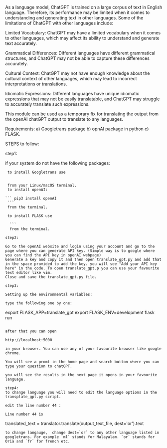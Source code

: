 As a language model, ChatGPT is trained on a large corpus of text in English language. Therefore, its performance may be limited when it comes to understanding and generating text in other languages. Some of the limitations of ChatGPT with other languages include:

Limited Vocabulary: ChatGPT may have a limited vocabulary when it comes to other languages, which may affect its ability to understand and generate text accurately.

Grammatical Differences: Different languages have different grammatical structures, and ChatGPT may not be able to capture these differences accurately.

Cultural Context: ChatGPT may not have enough knowledge about the cultural context of other languages, which may lead to incorrect interpretations or translations.

Idiomatic Expressions: Different languages have unique idiomatic expressions that may not be easily translatable, and ChatGPT may struggle to accurately translate such expressions.

This module can be used as a temporary fix for translating the output from the openAI chatGPT output to translate to any languages.

Requirements: a) Googletrans package b) opnAI package in python c) FLASK.

STEPS to follow:

step1: 

if your system do not have the following packages:

     to install Googletrans use 
 
 ``` pip3 install googletrans 
  ```
     
     from your Linux/macOS terminal.
     to install openAI: 
    
    ``` pip3 install openAI
     ``` 
     from the terminal.
     
     to install FLASK use 
   
   ```pip3 install flask
     ```
     from the terminal.
     
  step2: 
  
  Go to the openAI website and login using your account and go to the page where you can generate API key. (Simple way is to google where you can find the API key in openAI webpage)
  Generate a key and copy it and then open translate_gpt.py and add that in the space provided to add the key. you will see "Add your API key here" in the code. To open translate_gpt.p you can use your favourite text editor like vim.
  Close and save the translate_gpt.py file.
  
  step3:
  
  Setting up the environmental variables:
  
  type the following one by one:
  
  ```
  export FLASK_APP=translate_gpt
  export FLASK_ENV=development
  flask run 
  
  ```
  
  after that you can open 
  
  http://localhost:5000 
  
  in your browser. You can use any of your favourite browser like google chrome. 
  
  You will see a promt in the home page and search button where you can type your question to chatGPT. 
  
  you will see the results in the next page it opens in your favourite language.
  
  step4: 
  to change language you will need to edit the language options in the transplate_gpt.py script. 
  
  edit the line number 44 :
  
  Line number 44 is 
  ```
  translated_text = translator.translate(output_text_file, dest='or').text
  ```
  to change langauge,  change dest=`or` to any other language listed in googletrans. For example `ml` stands for Malayalam. `or` stands for Oria and `fr` for french etc.
  
  
